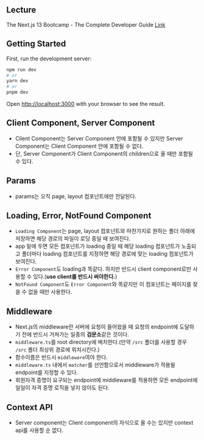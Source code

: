 ## Lecture

The Next.js 13 Bootcamp - The Complete Developer Guide
[Link](https://udemy.com/course/the-nextjs-13-bootcamp-the-complete-developer-guide/)

## Getting Started

First, run the development server:

```bash
npm run dev
# or
yarn dev
# or
pnpm dev
```

Open [http://localhost:3000](http://localhost:3000) with your browser to see the result.

## Client Component, Server Component

- Client Component는 Server Component 안에 포함될 수 있지만 Server Component는 Client Component 안에 포함될 수 없다.
- 단, Server Component가 Client Component의 children으로 올 때만 포함될 수 있다.

## Params

- params는 오직 page, layout 컴포넌트에만 전달된다.

## Loading, Error, NotFound Component

- `Loading Component`는 page, layout 컴포넌트와 마찬가지로 원하는 폴더 아래에 저장하면 해당 경로의 파일이 로딩 중일 때 보여진다.
- app 밑에 두면 모든 컴포넌트가 loading 중일 때 해당 loading 컴포넌트가 노출되고 폴더마다 loading 컴포넌트를 지정하면 해당 경로에 맞는 loading 컴포넌트가 보여진다.
- `Error Component`도 loading과 똑같다. 하지만 반드시 client component로만 사용할 수 있다.(**use client를 반드시 써야한다.**)
- `NotFound Component`도 `Error Component`와 똑같지만 이 컴포넌트는 페이지를 찾을 수 없을 때만 사용한다.

## Middleware

- Next.js의 middleware란 서버에 요청이 들어왔을 때 요청의 endpoint에 도달하기 전에 반드시 거쳐가는 일종의 **검문소**같은 것이다.
- `middleware.ts`를 root directory에 배치한다.(만약 `/src` 폴더를 사용할 경우 `/src` 폴더 최상위 경로에 위치시킨다.)
- 함수이름은 반드시 `middleware`여야 한다.
- `middleware.ts` 내에서 `matcher`를 선언함으로서 middleware가 적용될 endpoint를 지정할 수 있다.
- 회원자격 증명이 요구되는 endpoint에 middleware를 적용하면 모든 endpoint에 일일이 자격 증명 로직을 넣지 않아도 된다.

## Context API

- Server component는 Client component의 자식으로 올 수는 있지만 context api를 사용할 순 없다.
